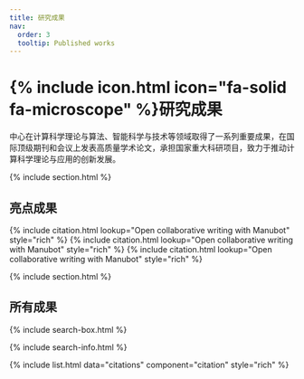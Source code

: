 ```yaml
---
title: 研究成果
nav:
  order: 3
  tooltip: Published works
---
```


# {% include icon.html icon="fa-solid fa-microscope" %}研究成果

中心在计算科学理论与算法、智能科学与技术等领域取得了一系列重要成果，在国际顶级期刊和会议上发表高质量学术论文，承担国家重大科研项目，致力于推动计算科学理论与应用的创新发展。

{% include section.html %}

## 亮点成果

{% include citation.html lookup="Open collaborative writing with Manubot" style="rich" %}
{% include citation.html lookup="Open collaborative writing with Manubot" style="rich" %}
{% include citation.html lookup="Open collaborative writing with Manubot" style="rich" %}

{% include section.html %}

## 所有成果

{% include search-box.html %}

{% include search-info.html %}

{% include list.html data="citations" component="citation" style="rich" %}
